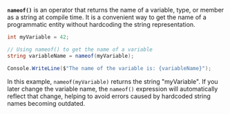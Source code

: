 **`nameof()`** is an operator that returns the name of a variable, type, or member as a string at compile time. It is a convenient way to get the name of a programmatic entity without hardcoding the string representation.
```c#
int myVariable = 42;

// Using nameof() to get the name of a variable
string variableName = nameof(myVariable);

Console.WriteLine($"The name of the variable is: {variableName}");
```
In this example, `nameof(myVariable)` returns the string "myVariable". 
If you later change the variable name, the `nameof()` expression will automatically reflect that change, helping to avoid errors caused by hardcoded string names becoming outdated.
